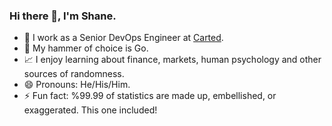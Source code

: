 ### Hi there 👋, I'm Shane.

- 🔭 I work as a Senior DevOps Engineer at [Carted](https://carted.com).
- 🔨 My hammer of choice is Go.
- 📈 I enjoy learning about finance, markets, human psychology and other sources of randomness.
- 😄 Pronouns: He/His/Him.
- ⚡ Fun fact: %99.99 of statistics are made up, embellished, or exaggerated. This one included!

<!--
**shanehull/shanehull** is a ✨ _special_ ✨ repository because its `README.md` (this file) appears on your GitHub profile.

Here are some ideas to get you started:

- 🔭 I’m currently working on ...
- 🌱 I’m currently learning ...
- 👯 I’m looking to collaborate on ...
- 🤔 I’m looking for help with ...
- 💬 Ask me about ...
- 📫 How to reach me: ...
- 😄 Pronouns: ...
- ⚡ Fun fact: ...
-->
